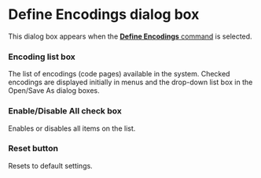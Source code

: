 # Define Encodings dialog box

This dialog box appears when the
[**Define Encodings** command](../../cmd/tools/define_code_page) is selected.

### Encoding list box

The list of encodings (code pages) available in the system. Checked encodings are displayed initially in menus and the drop-down list box in the Open/Save As dialog boxes.

### Enable/Disable All check box

Enables or disables all items on the list.

### Reset button

Resets to default settings.

